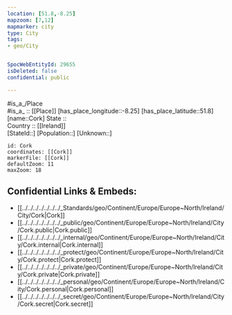 ```yaml
---
location: [51.8,-8.25] 
mapzoom: [7,12] 
mapmarker: city 
type: City
tags:
- geo/City


SpocWebEntityId: 29655
isDeleted: false
confidential: public

---
```

#is_a_/Place  
#is_a_ :: [[Place]] 
[has_place_longitude::-8.25] 
[has_place_latitude::51.8] 
[name::Cork] 
State ::  
Country :: [[Ireland]]  
[StateId::] 
[Population::] 
[Unknown::] 


```leaflet
id: Cork
coordinates: [[Cork]] 
markerFile: [[Cork]] 
defaultZoom: 11 
maxZoom: 18
```


## Confidential Links & Embeds: 
- [[../../../../../../../_Standards/geo/Continent/Europe/Europe~North/Ireland/City/Cork|Cork]] 
- [[../../../../../../../_public/geo/Continent/Europe/Europe~North/Ireland/City/Cork.public|Cork.public]] 
- [[../../../../../../../_internal/geo/Continent/Europe/Europe~North/Ireland/City/Cork.internal|Cork.internal]] 
- [[../../../../../../../_protect/geo/Continent/Europe/Europe~North/Ireland/City/Cork.protect|Cork.protect]] 
- [[../../../../../../../_private/geo/Continent/Europe/Europe~North/Ireland/City/Cork.private|Cork.private]] 
- [[../../../../../../../_personal/geo/Continent/Europe/Europe~North/Ireland/City/Cork.personal|Cork.personal]] 
- [[../../../../../../../_secret/geo/Continent/Europe/Europe~North/Ireland/City/Cork.secret|Cork.secret]] 
